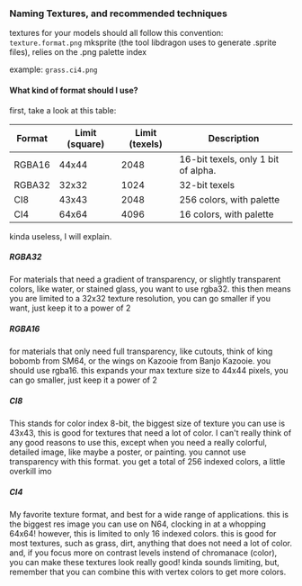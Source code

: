 ### Naming Textures, and recommended techniques

textures for your models should all follow this convention:
`texture.format.png`
mksprite (the tool libdragon uses to generate .sprite files), relies on the .png palette index

example:
`grass.ci4.png`

#### What kind of format should I use?

first, take a look at this table:

| Format | Limit (square) | Limit (texels) | Description                         |
| ------ | -------------- | -------------- | ----------------------------------- |
| RGBA16 | 44x44          | 2048           | 16-bit texels, only 1 bit of alpha. |
| RGBA32 | 32x32          | 1024           | 32-bit texels                       |
| CI8    | 43x43          | 2048           | 256 colors, with palette            |
| CI4    | 64x64          | 4096           | 16 colors, with palette             |

kinda useless, I will explain.

##### RGBA32
For materials that need a gradient of transparency, or slightly transparent colors, like water, or stained glass, you want to use rgba32.
this then means you are limited to a 32x32 texture resolution, you can go smaller if you want, just keep it to a power of 2

##### RGBA16
for materials that only need full transparency, like cutouts, think of king bobomb from SM64, or the wings on Kazooie from Banjo Kazooie. you should use rgba16.
this expands your max texture size to 44x44 pixels, you can go smaller, just keep it a power of 2

##### CI8
This stands for color index 8-bit, the biggest size of texture you can use is 43x43, this is good for textures that need a lot of color. 
I can't really think of any good reasons to use this, except when you need a really colorful, detailed image, like maybe a poster, or painting.
you cannot use transparency with this format. you get a total of 256 indexed colors, a little overkill imo

##### CI4
My favorite texture format, and best for a wide range of applications. this is the biggest res image you can use on N64, clocking in at a whopping 64x64!
however, this is limited to only 16 indexed colors. this is good for most textures, such as grass, dirt, anything that does not need a lot of color. and, if you focus more on contrast levels instend of chromanace (color), you can make these textures look really good!
kinda sounds limiting, but, remember that you can combine this with vertex colors to get more colors.
